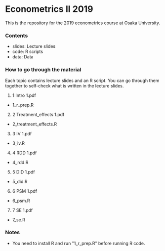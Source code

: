 # Econometrics II 2019

This is the repository for the 2019 econometrics course at Osaka University.

### Contents

- slides: Lecture slides
- code: R scripts
- data: Data

### How to go through the material

Each topic contains lecture slides and an R script. You can go through them together to self-check what is written in the lecture slides.

1. 1 Intro 1.pdf
  - 1_r_prep.R
2. 2 Treatment_effects 1.pdf
  - 2_treatment_effects.R
3. 3 IV 1.pdf
  - 3_iv.R
4. 4 RDD 1.pdf
  - 4_rdd.R
5. 5 DID 1.pdf
  - 5_did.R
6. 6 PSM 1.pdf
  - 6_psm.R
7. 7 SE 1.pdf
  - 7_se.R
    
### Notes

- You need to install R and run "1_r_prep.R" before running R code.
